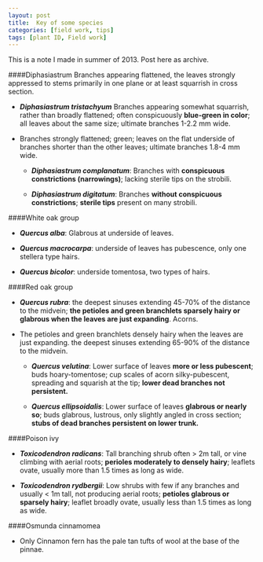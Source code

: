 ```yaml
---
layout: post
title:  Key of some species
categories: [field work, tips]
tags: [plant ID, Field work]
---
```

This is a note I made in summer of 2013. Post here as archive.

####Diphasiastrum
Branches appearing flattened, the leaves strongly appressed to stems primarily in one plane or at least squarrish in cross section. 

+ ***Diphasiastrum tristachyum*** Branches appearing somewhat squarrish, rather than broadly flattened; often conspicuously **blue-green in color**; all leaves about the same size; ultimate branches 1-2.2 mm wide.

+  Branches strongly flattened; green; leaves on the flat underside of branches shorter than the other leaves; ultimate branches 1.8-4 mm wide.

   - ***Diphasiastrum complanatum***: Branches with **conspicuous constrictions (narrowings)**; lacking sterile tips on the strobili.

   - ***Diphasiastrum digitatum***: Branches **without conspicuous constrictions**; **sterile tips** present on many strobili.


####White oak group
+ ***Quercus alba***: Glabrous at underside of leaves.

+ ***Quercus macrocarpa***: underside of leaves has pubescence, only one stellera type hairs.

+ ***Quercus bicolor***: underside tomentosa, two types of hairs.

####Red oak group
+ ***Quercus rubra***: the deepest sinuses extending 45-70% of the distance to the midvein; **the petioles and green branchlets sparsely hairy or glabrous when the leaves are just expanding**. Acorns.

+ The petioles and green branchlets densely hairy when the leaves are just expanding. the deepest sinuses extending 65-90% of the distance to the midvein.

    + ***Quercus velutina***: Lower surface of leaves **more or less pubescent**; buds hoary-tomentose; cup scales of acorn silky-pubescent, spreading and squarish at the tip; **lower dead branches not persistent.**

	+ ***Quercus ellipsoidalis***: Lower surface of leaves **glabrous or nearly so**; buds glabrous, lustrous, only slightly angled in cross section; **stubs of dead branches persistent on lower trunk.**

####Poison ivy
+ ***Toxicodendron radicans***: Tall branching shrub often > 2m tall, or vine climbing with aerial roots; **perioles moderately to densely hairy**; leaflets ovate, usually more than 1.5 times as long as wide. 

+ ***Toxicodendron rydbergii***: Low shrubs with few if any branches and usually < 1m tall, not producing aerial roots; **petioles glabrous or sparsely hairy**; leaflet broadly ovate, usually less than 1.5 times as long as wide. 
   
####Osmunda cinnamomea
+ Only Cinnamon fern has the pale tan tufts of wool at the base of the pinnae.   